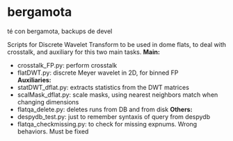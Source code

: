 # bergamota
té con bergamota, backups de devel

Scripts for Discrete Wavelet Transform to be used in dome flats, to deal with crosstalk, and auxiliary for this two main tasks.
**Main:**
* crosstalk_FP.py: perform crosstalk		
* flatDWT.py: discrete Meyer wavelet in 2D, for binned FP		
**Auxiliaries:**
* statDWT_dflat.py: extracts statistics from the DWT matrices
* scalMask_dflat.py: scale masks, using nearest neighbors match when changing dimensions  
* flatqa_delete.py: deletes runs from DB and from disk
**Others:**
* despydb_test.py: just to remember syntaxis of query from despydb
* flatqa_checkmissing.py: to check for missing expnums. Wrong behaviors. Must be fixed
